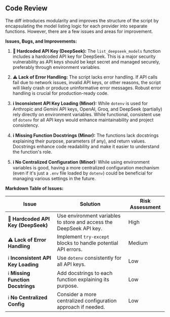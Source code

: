 ## Code Review

The diff introduces modularity and improves the structure of the script by encapsulating the model listing logic for each provider into separate functions. However, there are a few issues and areas for improvement.

**Issues, Bugs, and Improvements:**

1.  **🚨 Hardcoded API Key (DeepSeek):** The `list_deepseek_models` function includes a hardcoded API key for DeepSeek. This is a major security vulnerability as API keys should be kept secret and managed securely, preferably through environment variables.

2.  **⚠️ Lack of Error Handling:** The script lacks error handling. If API calls fail due to network issues, invalid API keys, or other reasons, the script will likely crash or produce uninformative error messages.  Robust error handling is crucial for production-ready code.

3.  **ℹ️ Inconsistent API Key Loading (Minor):** While `dotenv` is used for Anthropic and Gemini API keys, OpenAI, Groq, and DeepSeek (partially) rely directly on environment variables.  While functional, consistent use of `dotenv` for all API keys would enhance maintainability and project consistency.

4.  **ℹ️ Missing Function Docstrings (Minor):** The functions lack docstrings explaining their purpose, parameters (if any), and return values. Docstrings enhance code readability and make it easier to understand the function's role.

5.  **ℹ️ No Centralized Configuration (Minor):**  While using environment variables is good, having a more centralized configuration mechanism (even if it's just a `.env` file loaded by `dotenv`) could be beneficial for managing various settings in the future.

**Markdown Table of Issues:**

| Issue                      | Solution                                                    | Risk Assessment |
|----------------------------|-------------------------------------------------------------|-----------------|
| 🚨 **Hardcoded API Key (DeepSeek)** | Use environment variables to store and access the DeepSeek API key. | High            |
| ⚠️ **Lack of Error Handling**    | Implement `try-except` blocks to handle potential API errors. | Medium          |
| ℹ️ **Inconsistent API Key Loading** | Use `dotenv` consistently for all API keys.               | Low             |
| ℹ️ **Missing Function Docstrings** | Add docstrings to each function explaining its purpose.   | Low             |
| ℹ️ **No Centralized Config**    | Consider a more centralized configuration approach if needed. | Low             |